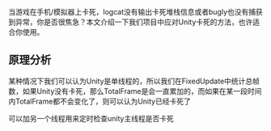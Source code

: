 当游戏在手机/模拟器上卡死，logcat没有输出卡死堆栈信息或者bugly也没有捕获到异常，你是否很焦急？本文介绍一下我们项目中应对Unity卡死的方法，也许适合你使用。

## 原理分析

某种情况下我们可以认为Unity是单线程的，所以我们在FixedUpdate中统计总帧数，如果Unity没有卡死，那么TotalFrame是会一直累加的，而如果在某一段时间内TotalFrame都不会变化了，则可以认为Unity已经卡死了

可以加另一个线程用来定时检查unity主线程是否卡死

